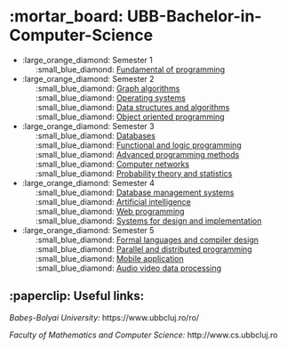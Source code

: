 <h1> :mortar_board: UBB-Bachelor-in-Computer-Science </h1>

<ul>
  
  <li> :large_orange_diamond: Semester 1
    <ul style="list-style-type:none">
      <li> :small_blue_diamond:
        <a href="https://github.com/teodoraalexandra/Fundamental-Of-Programming"> Fundamental of programming </a>
      </li>
    </ul>
  </li>
  
  <li> :large_orange_diamond: Semester 2
    <ul style="list-style-type:none">
      <li> :small_blue_diamond:
        <a href="https://github.com/teodoraalexandra/Graph-Algorithms"> Graph algorithms </a>
      </li>
      <li> :small_blue_diamond:
        <a href="https://github.com/teodoraalexandra/Operating-Systems"> Operating systems </a>
      </li>
      <li> :small_blue_diamond:
        <a href="https://github.com/teodoraalexandra/Data-Structures-And-Algorithms"> Data structures and algorithms </a>
      </li>
      <li> :small_blue_diamond:
        <a href="https://github.com/teodoraalexandra/Object-Oriented-Programming"> Object oriented programming </a>
      </li>
    </ul>
  </li>
  
  <li> :large_orange_diamond: Semester 3
    <ul style="list-style-type:none">
      <li> :small_blue_diamond:
        <a href="https://github.com/teodoraalexandra/Databases"> Databases </a>
      </li>
      <li> :small_blue_diamond:
        <a href="https://github.com/teodoraalexandra/Functional-and-Logic-Programming"> Functional and logic programming </a>
      </li>
      <li> :small_blue_diamond:
        <a href="https://github.com/teodoraalexandra/Advanced-Programming-Methods"> Advanced programming methods </a>
      </li>
      <li> :small_blue_diamond:
        <a href="https://github.com/teodoraalexandra/Computer-Networks"> Computer networks </a>
      </li>
      <li> :small_blue_diamond:
        <a href="https://github.com/teodoraalexandra/Probability-Theory-and-Statistics"> Probability theory and statistics </a>
      </li>
    </ul>
  </li>
  
  <li> :large_orange_diamond: Semester 4
    <ul style="list-style-type:none">
      <li> :small_blue_diamond:
        <a href="https://github.com/teodoraalexandra/Database-Management-Systems"> Database management systems </a>
      </li>
      <li> :small_blue_diamond:
        <a href="https://github.com/teodoraalexandra/Artificial-Intelligence"> Artificial intelligence </a>
      </li>
      <li> :small_blue_diamond:
        <a href="https://github.com/teodoraalexandra/Web-Programming"> Web programming </a>
      </li>
      <li> :small_blue_diamond:
        <a href="https://github.com/teodoraalexandra/Systems-for-Design-and-Implementation"> Systems for design and implementation </a>
      </li>
    </ul>
  </li>
  
  <li> :large_orange_diamond: Semester 5
    <ul style="list-style-type:none">
      <li> :small_blue_diamond:
        <a href="https://github.com/teodoraalexandra/Formal-Languages-and-Compiler-Design"> Formal languages and compiler design </a>
      </li>
      <li> :small_blue_diamond:
        <a href="https://github.com/teodoraalexandra/Parallel-and-Distributed-Programming"> Parallel and distributed programming </a>
      </li>
      <li> :small_blue_diamond:
        <a href="https://github.com/teodoraalexandra/Mobile-Application"> Mobile application </a>
      </li>
      <li> :small_blue_diamond:
        <a href="https://github.com/teodoraalexandra/Audio-Video-Data-Processing"> Audio video data processing </a>
      </li>
    </ul>
  </li>
  
</ul>

<h2> :paperclip: Useful links: </h2>
<p><i>Babeș-Bolyai University:</i> https://www.ubbcluj.ro/ro/ </p>
<p><i>Faculty of Mathematics and Computer Science:</i> http://www.cs.ubbcluj.ro </p>
